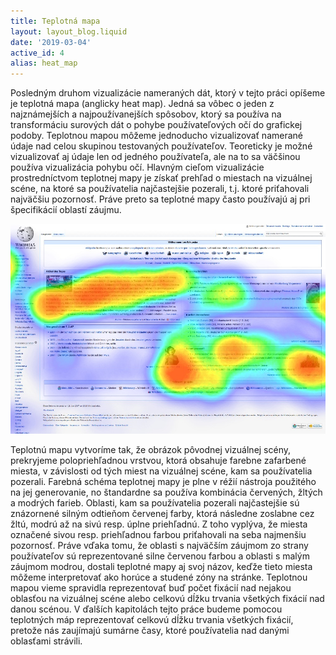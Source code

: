 ```yaml
---
title: Teplotná mapa
layout: layout_blog.liquid
date: '2019-03-04'
active_id: 4
alias: heat_map
---
```


Posledným druhom vizualizácie nameraných dát, ktorý v tejto práci opíšeme je teplotná mapa (anglicky heat map). Jedná sa vôbec o jeden z najznámejších a najpoužívanejších spôsobov, ktorý sa používa na transformáciu surových dát o pohybe používateľových očí do grafickej podoby. Teplotnou mapou môžeme jednoducho vizualizovať namerané údaje nad celou skupinou testovaných používateľov. Teoreticky je možné vizualizovať aj údaje len od jedného používateľa, ale na to sa väčšinou používa vizualizácia pohybu očí. Hlavným cieľom vizualizácie prostredníctvom teplotnej mapy je získať prehľad o miestach na vizuálnej scéne, na ktoré sa používatelia najčastejšie pozerali, t.j. ktoré priťahovali najväčšiu pozornosť. Práve preto sa teplotné mapy často používajú aj pri špecifikácií oblastí záujmu.

![teplotna mapa](/public/img/heatmap.jpg)

Teplotnú mapu vytvoríme tak, že obrázok pôvodnej vizuálnej scény, prekryjeme polopriehľadnou vrstvou, ktorá obsahuje farebne zafarbené miesta, v závislosti od tých miest na vizuálnej scéne, kam sa používatelia pozerali. Farebná schéma teplotnej mapy je plne v réžií nástroja použitého na jej generovanie, no štandardne sa používa kombinácia červených, žltých a modrých farieb. Oblasti, kam sa používatelia pozerali najčastejšie sú znázornené silným odtieňom červenej farby, ktorá následne zoslabne cez žltú, modrú až na sivú resp. úplne priehľadnú. Z toho vyplýva, že miesta označené sivou resp. priehľadnou farbou priťahovali na seba najmenšiu pozornosť. Práve vďaka tomu, že oblasti s najväčším záujmom zo strany používateľov sú reprezentované silne červenou farbou a oblasti s malým záujmom modrou, dostali teplotné mapy aj svoj názov, keďže tieto miesta môžeme interpretovať ako horúce a studené zóny na stránke. Teplotnou mapou vieme spravidla reprezentovať buď počet fixácií nad nejakou oblasťou na vizuálnej scéne alebo celkovú dĺžku trvania všetkých fixácií nad danou scénou. V ďalších kapitolách tejto práce budeme pomocou teplotných máp reprezentovať celkovú dĺžku trvania všetkých fixácií, pretože nás zaujímajú sumárne časy, ktoré používatelia nad danými oblasťami strávili.